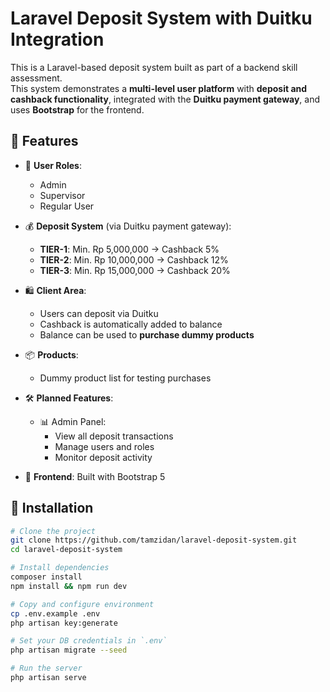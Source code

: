 # Laravel Deposit System with Duitku Integration

This is a Laravel-based deposit system built as part of a backend skill assessment.  
This system demonstrates a **multi-level user platform** with **deposit and cashback functionality**, integrated with the **Duitku payment gateway**, and uses **Bootstrap** for the frontend.

## 🚀 Features

- 🔐 **User Roles**:
  - Admin
  - Supervisor
  - Regular User

- 💰 **Deposit System** (via Duitku payment gateway):
  - **TIER-1**: Min. Rp 5,000,000 → Cashback 5%
  - **TIER-2**: Min. Rp 10,000,000 → Cashback 12%
  - **TIER-3**: Min. Rp 15,000,000 → Cashback 20%

- 🛍️ **Client Area**:
  - Users can deposit via Duitku
  - Cashback is automatically added to balance
  - Balance can be used to **purchase dummy products**

- 📦 **Products**:
  - Dummy product list for testing purchases

- 🛠️ **Planned Features**:
  - 📊 Admin Panel:
    - View all deposit transactions
    - Manage users and roles
    - Monitor deposit activity

- 🎨 **Frontend**: Built with Bootstrap 5

## 🔧 Installation

```bash
# Clone the project
git clone https://github.com/tamzidan/laravel-deposit-system.git
cd laravel-deposit-system

# Install dependencies
composer install
npm install && npm run dev

# Copy and configure environment
cp .env.example .env
php artisan key:generate

# Set your DB credentials in `.env`
php artisan migrate --seed

# Run the server
php artisan serve